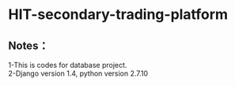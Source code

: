 # HIT-secondary-trading-platform
## Notes：
  1-This is codes for database project.<br>
  2-Django version 1.4, python version 2.7.10<br>
